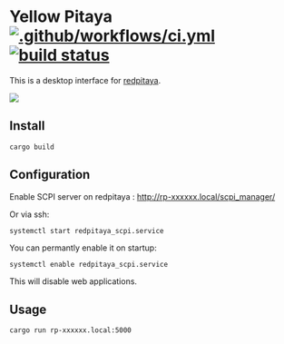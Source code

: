 # Yellow Pitaya [![.github/workflows/ci.yml](https://github.com/yellow-pitaya/frontend/actions/workflows/ci.yml/badge.svg)](https://github.com/yellow-pitaya/frontend/actions/workflows/ci.yml) [![build status](https://gitlab.com/yellow-pitaya/frontend/badges/master/build.svg)](https://gitlab.com/yellow-pitaya/frontend/commits/master)

This is a desktop interface for [redpitaya](https://redpitaya.com/).

![](screenshot.png)

## Install

```
cargo build
```

## Configuration

Enable SCPI server on redpitaya : http://rp-xxxxxx.local/scpi_manager/

Or via ssh:

```
systemctl start redpitaya_scpi.service
```

You can permantly enable it on startup:

```
systemctl enable redpitaya_scpi.service
```

This will disable web applications.

## Usage

```
cargo run rp-xxxxxx.local:5000
```

